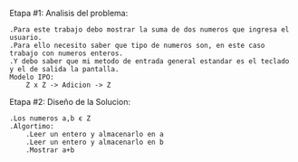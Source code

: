 Etapa #1: Analisis del problema:
	
	.Para este trabajo debo mostrar la suma de dos numeros que ingresa el usuario.
	.Para ello necesito saber que tipo de numeros son, en este caso trabajo con numeros enteros.
	.Y debo saber que mi metodo de entrada general estandar es el teclado y el de salida la pantalla.
	Modelo IPO:
		Z x Z -> Adicion -> Z

Etapa #2: Diseño de la Solucion:
	
	.Los numeros a,b є Z
	.Algortimo:
		.Leer un entero y almacenarlo en a
		.Leer un entero y almacenarlo en b
		.Mostrar a+b
    
